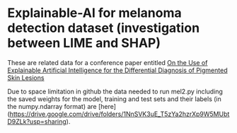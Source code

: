 # Explainable-AI for melanoma detection dataset (investigation between LIME and SHAP)

These are related data for a conference paper entitled [On the Use of Explainable Artificial Intelligence for the Differential Diagnosis of Pigmented Skin Lesions](https://link.springer.com/content/pdf/10.1007/978-3-031-07704-3.pdf)

Due to space limitation in github the data needed to run mel2.py including the saved weights for the model, training and test sets and their labels (in the numpy.ndarray format) are [here]    (https://drive.google.com/drive/folders/1NnSVK3uE_T5zYa2hzrXp9W5MUbtD9ZLk?usp=sharing).
